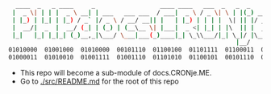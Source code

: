 ```sh
  ____  _   _ ____     _                  ____ ____   ___  _   _  _        __  __ _____ 
 |  _ \| | | |  _ \ __| | ___   ___ ___  / ___|  _ \ / _ \| \ | |(_) ___  |  \/  | ____|
 | |_) | |_| | |_) / _` |/ _ \ / __/ __|| |   | |_) | | | |  \| || |/ _ \ | |\/| |  _|  
 |  __/|  _  |  __/ (_| | (_) | (__\__ \| |___|  _ <| |_| | |\  || |  __/_| |  | | |___ 
 |_|   |_| |_|_| (_)__,_|\___/ \___|___(_)____|_| \_\\___/|_| \_|/ |\___(_)_|  |_|_____|
                                                               |__/                      
01010000  01001000  01010000  00101110  01100100  01101111  01100011  01110011  00101110 
01000011  01010010  01001111  01001110  01101010  01100101  00101110  01001101  01000101
```

- This repo will become a sub-module of docs.CRONje.ME.
- Go to [./src/README.md](./src/README.md) for the root of this repo